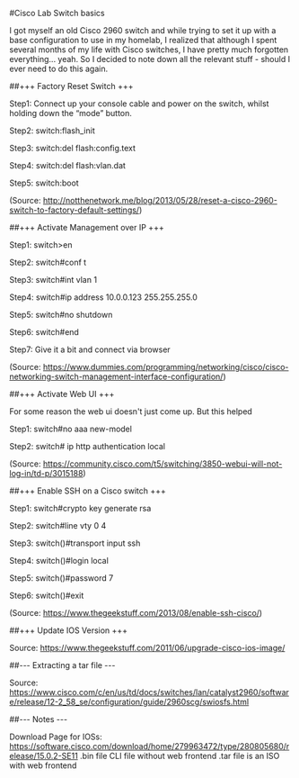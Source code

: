 #Cisco Lab Switch basics

I got myself an old Cisco 2960 switch and while trying to set it up with a base configuration to use in my homelab, I realized that although I spent several months of my life with Cisco switches, I have pretty much forgotten everything... yeah. So I decided to note down all the relevant stuff - should I ever need to do this again.

##+++ Factory Reset Switch +++

Step1: Connect up your console cable and power on the switch, whilst holding down the “mode” button.

Step2: switch:flash_init

Step3: switch:del flash:config.text

Step4: switch:del flash:vlan.dat

Step5: switch:boot

(Source: http://notthenetwork.me/blog/2013/05/28/reset-a-cisco-2960-switch-to-factory-default-settings/)

##+++ Activate Management over IP +++

Step1: switch>en

Step2: switch#conf t

Step3: switch#int vlan 1

Step4: switch#ip address 10.0.0.123 255.255.255.0

Step5: switch#no shutdown

Step6: switch#end

Step7: Give it a bit and connect via browser

(Source: https://www.dummies.com/programming/networking/cisco/cisco-networking-switch-management-interface-configuration/)

##+++ Activate Web UI +++

For some reason the web ui doesn't just come up. But this helped

Step1: switch#no aaa new-model

Step2: switch# ip http authentication local

(Source: https://community.cisco.com/t5/switching/3850-webui-will-not-log-in/td-p/3015188)

##+++ Enable SSH on a Cisco switch +++

Step1: switch#crypto key generate rsa

Step2: switch#line vty 0 4

Step3: switch()#transport input ssh

Step4: switch()#login local

Step5: switch()#password 7

Step6: switch()#exit

(Source: https://www.thegeekstuff.com/2013/08/enable-ssh-cisco/)

##+++ Update IOS Version +++

Source: https://www.thegeekstuff.com/2011/06/upgrade-cisco-ios-image/

##--- Extracting a tar file ---

Source: https://www.cisco.com/c/en/us/td/docs/switches/lan/catalyst2960/software/release/12-2_58_se/configuration/guide/2960scg/swiosfs.html

##--- Notes ---

Download Page for IOSs: https://software.cisco.com/download/home/279963472/type/280805680/release/15.0.2-SE11
.bin file CLI file without web frontend
.tar file is an ISO with web frontend
